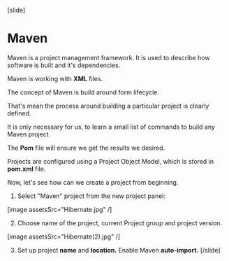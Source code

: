 [slide]

# Maven

Maven is a project management framework. It is used to describe how software is built and it's dependencies.

Maven is working with **XML** files.

The concept of Maven is build around form lifecycle.

That's mean the process around building a particular project is clearly defined.

It is only necessary for us, to learn a small list of commands to build any Maven project. 

The **Pom** file will ensure we get the results we desired.

Projects are configured using a Project Object Model, which is stored in **pom.xml** file.

Now, let's see how can we create a project from beginning.

1. Select "Maven" project from the new project panel:

[image assetsSrc="Hibernate.jpg" /]

2. Choose name of the project, current Project group and project version.

[image assetsSrc="Hibernate(2).jpg" /]

3. Set up project **name** and **location.** Enable Maven **auto-import.**
[/slide]